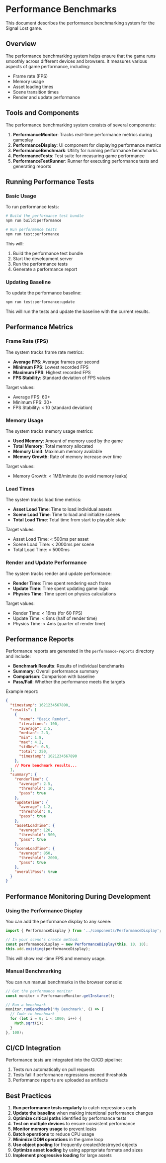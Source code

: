 # Performance Benchmarks

This document describes the performance benchmarking system for the Signal Lost game.

## Overview

The performance benchmarking system helps ensure that the game runs smoothly across different devices and browsers. It measures various aspects of game performance, including:

- Frame rate (FPS)
- Memory usage
- Asset loading times
- Scene transition times
- Render and update performance

## Tools and Components

The performance benchmarking system consists of several components:

1. **PerformanceMonitor**: Tracks real-time performance metrics during gameplay
2. **PerformanceDisplay**: UI component for displaying performance metrics
3. **PerformanceBenchmark**: Utility for running performance benchmarks
4. **PerformanceTests**: Test suite for measuring game performance
5. **PerformanceTestRunner**: Runner for executing performance tests and generating reports

## Running Performance Tests

### Basic Usage

To run performance tests:

```bash
# Build the performance test bundle
npm run build:performance

# Run performance tests
npm run test:performance
```

This will:
1. Build the performance test bundle
2. Start the development server
3. Run the performance tests
4. Generate a performance report

### Updating Baseline

To update the performance baseline:

```bash
npm run test:performance:update
```

This will run the tests and update the baseline with the current results.

## Performance Metrics

### Frame Rate (FPS)

The system tracks frame rate metrics:

- **Average FPS**: Average frames per second
- **Minimum FPS**: Lowest recorded FPS
- **Maximum FPS**: Highest recorded FPS
- **FPS Stability**: Standard deviation of FPS values

Target values:
- Average FPS: 60+
- Minimum FPS: 30+
- FPS Stability: < 10 (standard deviation)

### Memory Usage

The system tracks memory usage metrics:

- **Used Memory**: Amount of memory used by the game
- **Total Memory**: Total memory allocated
- **Memory Limit**: Maximum memory available
- **Memory Growth**: Rate of memory increase over time

Target values:
- Memory Growth: < 1MB/minute (to avoid memory leaks)

### Load Times

The system tracks load time metrics:

- **Asset Load Time**: Time to load individual assets
- **Scene Load Time**: Time to load and initialize scenes
- **Total Load Time**: Total time from start to playable state

Target values:
- Asset Load Time: < 500ms per asset
- Scene Load Time: < 2000ms per scene
- Total Load Time: < 5000ms

### Render and Update Performance

The system tracks render and update performance:

- **Render Time**: Time spent rendering each frame
- **Update Time**: Time spent updating game logic
- **Physics Time**: Time spent on physics calculations

Target values:
- Render Time: < 16ms (for 60 FPS)
- Update Time: < 8ms (half of render time)
- Physics Time: < 4ms (quarter of render time)

## Performance Reports

Performance reports are generated in the `performance-reports` directory and include:

- **Benchmark Results**: Results of individual benchmarks
- **Summary**: Overall performance summary
- **Comparison**: Comparison with baseline
- **Pass/Fail**: Whether the performance meets the targets

Example report:

```json
{
  "timestamp": 1621234567890,
  "results": [
    {
      "name": "Basic Render",
      "iterations": 100,
      "average": 2.5,
      "median": 2.3,
      "min": 1.8,
      "max": 4.2,
      "stdDev": 0.5,
      "total": 250,
      "timestamp": 1621234567890
    },
    // More benchmark results...
  ],
  "summary": {
    "renderTime": {
      "average": 2.5,
      "threshold": 16,
      "pass": true
    },
    "updateTime": {
      "average": 1.2,
      "threshold": 8,
      "pass": true
    },
    "assetLoadTime": {
      "average": 120,
      "threshold": 500,
      "pass": true
    },
    "sceneLoadTime": {
      "average": 850,
      "threshold": 2000,
      "pass": true
    },
    "overallPass": true
  }
}
```

## Performance Monitoring During Development

### Using the Performance Display

You can add the performance display to any scene:

```typescript
import { PerformanceDisplay } from '../components/PerformanceDisplay';

// In your scene's create method:
const performanceDisplay = new PerformanceDisplay(this, 10, 10);
this.add.existing(performanceDisplay);
```

This will show real-time FPS and memory usage.

### Manual Benchmarking

You can run manual benchmarks in the browser console:

```javascript
// Get the performance monitor
const monitor = PerformanceMonitor.getInstance();

// Run a benchmark
monitor.runBenchmark('My Benchmark', () => {
  // Code to benchmark
  for (let i = 0; i < 1000; i++) {
    Math.sqrt(i);
  }
}, 100);
```

## CI/CD Integration

Performance tests are integrated into the CI/CD pipeline:

1. Tests run automatically on pull requests
2. Tests fail if performance regressions exceed thresholds
3. Performance reports are uploaded as artifacts

## Best Practices

1. **Run performance tests regularly** to catch regressions early
2. **Update the baseline** when making intentional performance changes
3. **Optimize critical paths** identified by performance tests
4. **Test on multiple devices** to ensure consistent performance
5. **Monitor memory usage** to prevent leaks
6. **Batch operations** to reduce CPU usage
7. **Minimize DOM operations** in the game loop
8. **Use object pooling** for frequently created/destroyed objects
9. **Optimize asset loading** by using appropriate formats and sizes
10. **Implement progressive loading** for large assets

